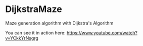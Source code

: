# DijkstraMaze
Maze generation algorithm with Dijkstra's Algorithm

You can see it in action here:
https://www.youtube.com/watch?v=YCkkYrNsgrg
